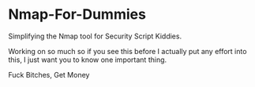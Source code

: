 # Nmap-For-Dummies
Simplifying the Nmap tool for Security Script Kiddies.


Working on so much so if you see this before I actually put any effort into this, I just want you to know one important thing. <br>

Fuck Bitches, Get Money